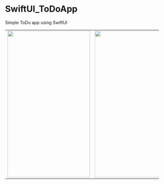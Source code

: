 # SwiftUI_ToDoApp
Simple ToDo app using SwiftUI
<table>
  <tr>
    <td><img src="screenshots/Screenshot_1.png" width=270 height=480></td>
    <td><img src="screenshots/Screenshot_2.png" width=270 height=480></td>
    <td><img src="screenshots/Screenshot_3.png" width=270 height=480></td>
  </tr>
 </table>
